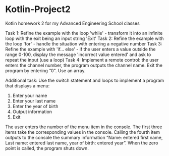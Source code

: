 # Kotlin-Project2
Kotlin homework 2 for my Advanced Engineering School classes

Task 1: Refine the example with the loop 'while' - transform it into an infinite loop with the exit being an input string 'Exit' 
Task 2: Refine the example with the loop 'for' - handle the situation with entering a negative number 
Task 3: Refine the example with 'if… else' - if the user enters a value outside the range 0-100, display the message 'incorrect value entered' 
and ask to repeat the input (use a loop) 
Task 4: Implement a remote control: the user enters the channel number, the program outputs the channel name. Exit the program by entering “0". Use an array.


Additional task: 
Use the switch statement and loops to implement a program that displays a menu:
1. Enter your name
2. Enter your last name
3. Enter the year of birth
4. Output information
0. Exit 

The user enters the number of the menu item in the console. 
The first three items take the corresponding values in the console. 
Calling the fourth item outputs to the console the summary information “Name: entered first name, Last name: entered last name, year of birth: entered year”. 
When the zero point is called, the program shuts down.
